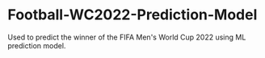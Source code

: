 # Football-WC2022-Prediction-Model
Used to predict the winner of the FIFA Men's World Cup 2022 using ML prediction model.
